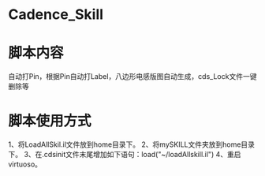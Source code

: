 # Cadence_Skill
# 脚本内容
自动打Pin，根据Pin自动打Label，八边形电感版图自动生成，cds_Lock文件一键删除等
# 脚本使用方式
1、将LoadAllSkil.il文件放到home目录下。
2、将mySKILL文件夹放到home目录下。
3、在.cdsinit文件末尾增加如下语句：load("~/loadAllskill.il")
4、重启virtuoso。

